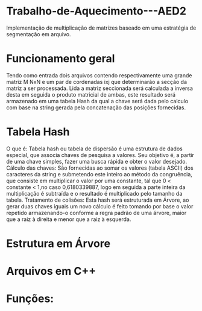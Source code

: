 # Trabalho-de-Aquecimento---AED2
Implementação de multiplicação de matrizes baseado em uma estratégia de segmentação em arquivo.

# Funcionamento geral
Tendo como entrada dois arquivos contendo respectivamente uma grande matriz M NxN e um par de cordenadas ixj que determinarão a secção da matriz a ser processada. Lida a matriz seccionada será calculada a inversa desta em seguida o produto matricial de ambas, este resultado será armazenado em uma tabela Hash da qual a chave será dada pelo calculo com base na string gerada pela concatenação das posições fornecidas.

# Tabela Hash
O que é: Tabela hash ou tabela de dispersão é uma estrutura de dados especial, que associa chaves de pesquisa a valores. Seu objetivo é, a partir de uma chave simples, fazer uma busca rápida e obter o valor desejado.
Cálculo das chaves: São fornecidas ao somar os valores (tabela ASCII) dos caracteres da string e submetendo este inteiro ao método da congruência, que consiste em multiplicar o valor por uma constante, tal que 0 < constante < 1,no caso 0,6180339887, logo em seguida a parte inteira da multiplicação é subtraída e o resultado é multiplicado pelo tamanho da tabela. 
Tratamento de colisões: Esta hash será estruturada em Árvore, ao gerar duas chaves iguais um novo cálculo é feito tomando por base o valor repetido armazenando-o conforme a regra padrão de uma árvore, maior que a raiz à direita e menor que a raiz à esquerda.

# Estrutura em Árvore 

# Arquivos em C++

# Funções:


